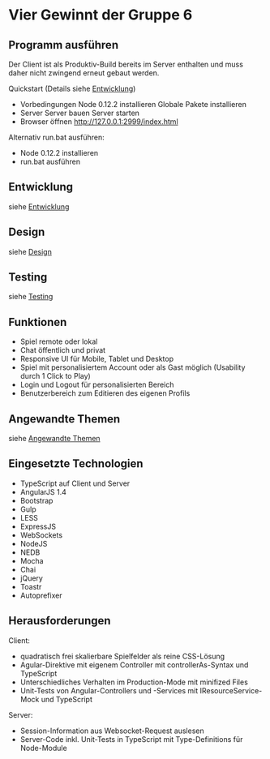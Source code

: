 # Vier Gewinnt der Gruppe 6

## Programm ausführen

Der Client ist als Produktiv-Build bereits im Server enthalten und muss daher nicht zwingend erneut gebaut werden.

Quickstart (Details siehe [Entwicklung](_doc/Development.md))

- Vorbedingungen
  Node 0.12.2 installieren
  Globale Pakete installieren
- Server
  Server bauen
  Server starten
- Browser öffnen
  http://127.0.0.1:2999/index.html

Alternativ run.bat ausführen:

- Node 0.12.2 installieren
- run.bat ausführen

## Entwicklung

siehe [Entwicklung](_doc/Development.md)

## Design

siehe [Design](_doc/Design.md)

## Testing

siehe [Testing](_doc/Testing.md)

## Funktionen
- Spiel remote oder lokal
- Chat öffentlich und privat
- Responsive UI für Mobile, Tablet und Desktop
- Spiel mit personalisiertem Account oder als Gast möglich (Usability durch 1 Click to Play)
- Login und Logout für personalisierten Bereich
- Benutzerbereich zum Editieren des eigenen Profils

## Angewandte Themen

siehe [Angewandte Themen](_doc/AngewandteThemen.md)

## Eingesetzte Technologien
- TypeScript auf Client und Server
- AngularJS 1.4
- Bootstrap
- Gulp
- LESS
- ExpressJS
- WebSockets
- NodeJS
- NEDB
- Mocha
- Chai
- jQuery
- Toastr
- Autoprefixer


## Herausforderungen

Client:

- quadratisch frei skalierbare Spielfelder als reine CSS-Lösung
- Agular-Direktive mit eigenem Controller mit controllerAs-Syntax und TypeScript
- Unterschiedliches Verhalten im Production-Mode mit minifized Files
- Unit-Tests von Angular-Controllers und -Services mit IResourceService-Mock und TypeScript

Server:

- Session-Information aus Websocket-Request auslesen
- Server-Code inkl. Unit-Tests in TypeScript mit Type-Definitions für Node-Module

